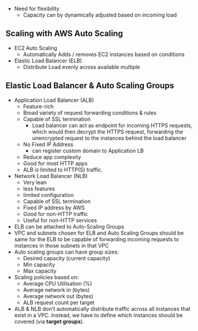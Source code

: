 - Need for flexibility
	- Capacity can by dynamically adjusted based on incoming load
## Scaling with AWS Auto Scaling
- EC2 Auto Scaling
	- Automatically Adds / removes EC2 instances based on conditions
- Elastic Load Balancer (ELB)
	- Distribute Load evenly across available multiple

## Elastic Load Balancer & Auto Scaling Groups
- Application Load Balancer (ALB)
	- Feature-rich
	- Broad variety of request forwarding conditions & rules
	- Capable of SSL termination
		- Load balancer can act as endpoint for incoming HTTPS requests, which would then decrypt the HTTPS request, forwarding the unencrypted request to the instances behind the load balancer
	- No Fixed IP Address
		- can register custom domain to Application LB
	- Reduce app complexity
	- Good for most HTTP apps
	- ALB is limited to HTTP(S) traffic.
- Network Load Balancer (NLB)
	- Very lean
	- less features
	- limited configuration
	- Capable of SSL termination
	- Fixed IP address by AWS
	- Good for non-HTTP traffic
	- Useful for non-HTTP services
- ELB can be attached to Auto-Scaling Groups
- VPC and subnets chosen for ELB and Auto Scaling Groups should be same for the ELB to be capable of forwarding incoming requests to instances in those subnets in that VPC 
- Auto scaling groups can have group sizes:
	- Desired capacity (current capacity)
	- Min capacity
	- Max capacity
- Scaling policies based on:
	- Average CPU Utilisation (%)
	- Average network in (bytes)
	- Average network out (bytes)
	- ALB request count per target
- ALB & NLB don't automatically distribute traffic across all instances that exist in a VPC. Instead, we have to define which instances should be covered (via **target groups**).
